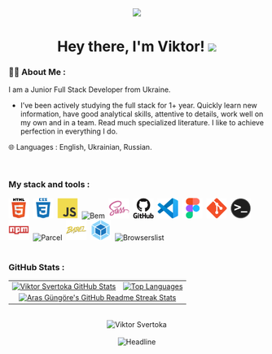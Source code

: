 <div id="header" align="center">
  <img src="https://media.giphy.com/media/du3J3cXyzhj75IOgvA/giphy.gif" width="100"/>
  
  <h1>
    Hey there, I'm Viktor!
    <img src="https://media.giphy.com/media/hvRJCLFzcasrR4ia7z/giphy.gif" width="30px"/>
  </h1>
  </div>
  
  
### :technologist: About Me :
I am a Junior Full Stack Developer from Ukraine.

- I’ve been actively studying the full stack for 1+ year. Quickly learn new information, have good analytical skills, attentive to details, work well on my own and in a team. Read much specialized literature. I like to achieve perfection in everything I do.

🌐 Languages : English, Ukrainian, Russian.

<br>

### My stack and tools :

<div>
  <img src="https://github.com/devicons/devicon/blob/master/icons/html5/html5-original-wordmark.svg" title="HTML5" alt="HTML" width="40" height="40"/>&nbsp;
  <img src="https://github.com/devicons/devicon/blob/master/icons/css3/css3-plain-wordmark.svg"  title="CSS3" alt="CSS" width="40" height="40"/>&nbsp;
  <img src="https://github.com/devicons/devicon/blob/master/icons/javascript/javascript-original.svg"  title="JS" alt="JS" width="40" height="40"/>&nbsp;
  <img src="https://api.iconify.design/logos/bem.svg" title="Bem" alt="Bem" width="40" height="40"/>&nbsp;
  <img src="https://github.com/devicons/devicon/blob/master/icons/sass/sass-original.svg" title="Sass" alt="Sass" width="40" height="40"/>&nbsp;
    <img src="https://github.com/devicons/devicon/blob/master/icons/github/github-original-wordmark.svg" title="Github"  alt="Github" width="40"/>&nbsp;
  <img src="https://github.com/devicons/devicon/blob/master/icons/vscode/vscode-original.svg" title="Visual Studio Code" alt="Visual Studio Code" width="40" height="40"/>&nbsp;
  <img src="https://github.com/devicons/devicon/blob/master/icons/figma/figma-original.svg" title="Figma" alt="Figma" width="40" height="40"/>&nbsp;
   <img src="https://github.com/devicons/devicon/blob/master/icons/git/git-original.svg" title="Git" alt="Git" width="40" height="40"/>&nbsp;
  <img src="https://raw.githubusercontent.com/github/explore/80688e429a7d4ef2fca1e82350fe8e3517d3494d/topics/terminal/terminal.png" title="Terminal" alt="Terminal" width="40" height="40"/>&nbsp;
  <img src="https://github.com/devicons/devicon/blob/master/icons/npm/npm-original-wordmark.svg" title="Npm" alt="Npm" width="40" height="40"/>&nbsp;
  <img src="https://parceljs.org/avatar.66e613b2.avif" title="Parcel" alt="Parcel" width="40" height="40"/>&nbsp;
  <img src="https://github.com/devicons/devicon/blob/master/icons/babel/babel-original.svg" title="Babel" alt="Babel" width="40" height="40"/>&nbsp;
  <img src="https://github.com/devicons/devicon/blob/master/icons/webpack/webpack-original.svg" title="Webpack" alt="Webpack" width="40" height="40"/>&nbsp;
  <img src="https://browsersl.ist/browserlist-e428d541.svg" title="Browserslist" alt="Browserslist" width="40" height="40"/>&nbsp;
</div>

<br>

### GitHub Stats :

<table align="center">
  <tr>
    <td>
      <a href="https://github.com/ViktorSvertoka/ViktorSvertoka"> <img src="https://github-readme-stats-arasgungore.vercel.app/api?username=ViktorSvertoka&hide_border=true&show_icons=true&count_private=true" alt="Viktor Svertoka GitHub Stats" /> </a>
    </td>
    <td>
      <a href="https://github.com/anuraghazra/github-readme-stats"> <img src="https://github-readme-stats-arasgungore.vercel.app/api/top-langs/?username=ViktorSvertoka&hide_border=true&langs_count=8&layout=compact&count_private=true" alt="Top Languages" /> </a>
    </td>
  </tr>
  <tr>
    <td colspan=2 align="center">
      <a href="https://git.io/streak-stats"> <img src="http://github-readme-streak-stats.herokuapp.com?user=ViktorSvertoka&hide_border=true&background=f6f8fa&currStreakLabel=000000&date_format=j%20M%5B%20Y%5D" alt="Aras Güngöre's GitHub Readme Streak Stats" /> </a>
    </td>
  </tr>
</table>

<!--
<table>
  <tr>
    <td colspan=2 align="center">
      <a href="https://github.com/vn7n24fzkq/github-profile-summary-cards"> <img src="http://github-profile-summary-cards.vercel.app/api/cards/profile-details?username=ViktorSvertoka&theme=default" alt="Viktor Svertoka Profile Details" /> </a>
    </td>
  </tr>
  <tr>
    <td>
      <a href="https://github.com/vn7n24fzkq/github-profile-summary-cards"> <img src="http://github-profile-summary-cards.vercel.app/api/cards/repos-per-language?username=ViktorSvertoka&theme=default" alt="Top Languages by Repo" /> </a>
    </td>
    <td>
      <a href="https://github.com/vn7n24fzkq/github-profile-summary-cards"> <img src="http://github-profile-summary-cards.vercel.app/api/cards/most-commit-language?username=ViktorSvertoka&theme=default" alt="Top Languages by Commit" /> </a>
    </td>
  </tr>
  <tr>
    <td>
      <a href="https://github.com/vn7n24fzkq/github-profile-summary-cards"> <img src="http://github-profile-summary-cards.vercel.app/api/cards/stats?username=ViktorSvertoka&theme=default" alt="Stats" /> </a>
    </td>
    <td>
      <a href="https://github.com/vn7n24fzkq/github-profile-summary-cards"> <img src="http://github-profile-summary-cards.vercel.app/api/cards/productive-time?username=ViktorSvertoka&theme=default&utcOffset=8" alt="Commits" /> </a>
    </td>
  </tr>
</table>
-->
 <br>
 
  <div align = "center">
           <img src="https://github-profile-trophy-arasgungore.vercel.app/?username=ViktorSvertoka&no-frame=true&no-bg=true&theme=flat&column=8&margin-w=5&margin-h=5&rank=-?" alt="Viktor Svertoka" />
      </div>

 <br>
 
<div align=center> 
         <img src="https://readme-typing-svg.herokuapp.com?color=%2336BCF7&size=32&center=true&vCenter=true&width=600&height=50&lines=Fun+Facts:+;I+Love+Snowboarding;I+Love+House+Dance;I+Love+Capoeira;" alt="Headline" /> 
     </div>   
